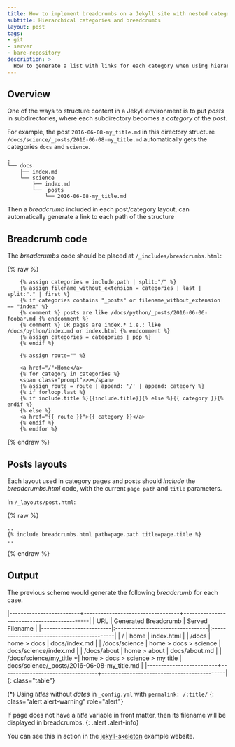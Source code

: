 ```yaml
---
title: How to implement breadcrumbs on a Jekyll site with nested categories
subtitle: Hierarchical categories and breadcrumbs
layout: post
tags:
- git
- server
- bare-repository
description: >
  How to generate a list with links for each category when using hierarchical categories in Jekyll
---
```


## Overview

One of the ways to structure content in a Jekyll environment is to put
_posts_ in subdirectories, where each subdirectory becomes a _category_
of the _post_.

For example, the post `2016-06-08-my_title.md` in this directory structure
`/docs/science/_posts/2016-06-08-my_title.md` automatically gets the 
categories `docs` and `science`.

~~~
.
└── docs
    ├── index.md
    └── science
        ├── index.md
        └── _posts
            └── 2016-06-08-my_title.md
~~~

Then a _breadcrumb_ included in each post/category layout, can automatically
generate a link to each path of the structure


## Breadcrumb code

The *breadcrumbs* code should be placed at `/_includes/breadcrumbs.html`:

{% raw %}
~~~ liquid
	{% assign categories = include.path | split:"/" %}
	{% assign filename_without_extension = categories | last | split:"." | first %}
	{% if categories contains "_posts" or filename_without_extension == "index" %}
	{% comment %} posts are like /docs/python/_posts/2016-06-06-foobar.md {% endcomment %}
	{% comment %} OR pages are index.* i.e.: like /docs/python/index.md or index.html {% endcomment %}
	{% assign categories = categories | pop %}
	{% endif %}

	{% assign route="" %}

	<a href="/">Home</a>
	{% for category in categories %}
	<span class="prompt">>></span>
	{% assign route = route | append: '/' | append: category %}
	{% if forloop.last %}
	{% if include.title %}{{include.title}}{% else %}{{ category }}{% endif %}
	{% else %}
	<a href="{{ route }}">{{ category }}</a> 
	{% endif %}
	{% endfor %}
~~~
{% endraw %}

## Posts layouts

Each layout used in category pages and posts should _include_
the _breadcrumbs.html_ code, with the current `page path` and `title`
parameters.

In `/_layouts/post.html`:

{% raw %} 
~~~ liquid
..
{% include breadcrumbs.html path=page.path title=page.title %}
..
~~~
{% endraw %}

## Output 

The previous scheme would generate the following _breadcrumb_ for each case.

|-------------------------+----------------------------------+--------------------------------------------|
| URL                     | Generated Breadcrumb             | Served Filename                            |
|-------------------------|:---------------------------------|:-------------------------------------------|
| /                       | home                             | index.html                                 |
| /docs                   | home > docs                      | docs/index.md                              |
| /docs/science           | home > docs > science            | docs/science/index.md                      |
| /docs/about             | home > about                     | docs/about.md                              |
| /docs/science/my_title *| home > docs > science > my title | docs/science/_posts/2016-06-08-my_title.md |
|-------------------------+----------------------------------+--------------------------------------------|
{: class="table"}

(*) Using _titles_ without _dates_ in `_config.yml` with `permalink: /:title/`
{: class="alert alert-warning" role="alert"}

If page does not have a *title* variable in front matter, then its
filename will be displayed in breadcrumbs.
{: .alert .alert-info}

You can see this in action in
the [jekyll-skeleton](https://github.com/marcanuy/jekyll-skeleton)
example website.
